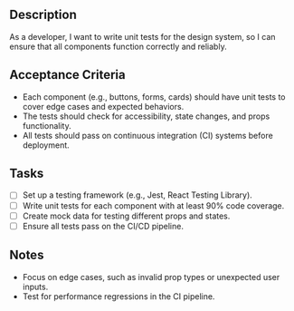 
## Description

As a developer, I want to write unit tests for the design system, so I can ensure that all components function correctly and reliably.

## Acceptance Criteria

- Each component (e.g., buttons, forms, cards) should have unit tests to cover edge cases and expected behaviors.
- The tests should check for accessibility, state changes, and props functionality.
- All tests should pass on continuous integration (CI) systems before deployment.

## Tasks

- [ ] Set up a testing framework (e.g., Jest, React Testing Library).
- [ ] Write unit tests for each component with at least 90% code coverage.
- [ ] Create mock data for testing different props and states.
- [ ] Ensure all tests pass on the CI/CD pipeline.

## Notes

- Focus on edge cases, such as invalid prop types or unexpected user inputs.
- Test for performance regressions in the CI pipeline.
